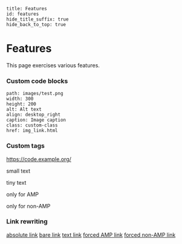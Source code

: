```page_info
title: Features
id: features
hide_title_suffix: true
hide_back_to_top: true
```

# Features

This page exercises various features.

### Custom code blocks

```image
path: images/test.png
width: 300
height: 200
alt: Alt text
align: desktop_right
caption: Image caption
class: custom-class
href: img_link.html
```

### Custom tags

<img-inline path="images/test.png" width="48" height="24" alt="Alt text"></img-inline>

<code-url>https://code.example.org/</code-url>

<clear-floats></clear-floats>

<text-size small>small text</text-size>

<text-size tiny>tiny text</text-size>

<only-amp>only for AMP</only-amp>

<only-nonamp>only for non-AMP</only-nonamp>

### Link rewriting

[absolute link](https://www.google.com/)
[bare link](bare.html#frag)
[text link](files/file.txt)
[forced AMP link](forced_amp.html#frag!force_amp)
[forced non-AMP link](forced_nonamp.html#frag!force_nonamp)
